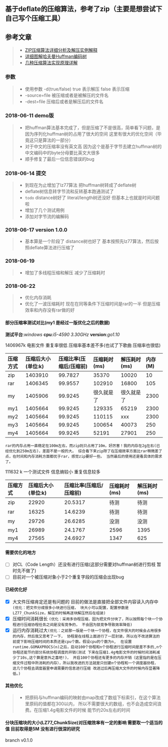 ## 基于deflate的压缩算法，参考了zip（主要是想尝试下自己写个压缩工具）

## 参考文章
> - [ZIP压缩算法详细分析及解压实例解释](https://www.cnblogs.com/esingchan/p/3958962.html)
> - [详细图解哈夫曼Huffman编码树](https://blog.csdn.net/FX677588/article/details/70767446)
> - [几种压缩算法实现原理详解](https://blog.csdn.net/ghevinn/article/details/45747465)

### 参数
> - 使用参数 -d(true/false) true 表示解压 false 表示压缩  
> - -source=file 被压缩或者是被解压的文件名
> - -dest=file 压缩后或者是解压后的文件名

### 2018-06-11  demo版

> - 把huffman算法基本完成了，但是压缩了不是很高，简单看下问题，是因为序列化huffman树的占用了很大的空间 这里有很大的优化空间（毕竟这只是算法的一部分）
> - 对于中文的压缩率没有英文高  因为这个是基于字节去建立huffman树的 中文编码中的byte分母要比英文大很多
> - 顺手修复了最后一位信息错误的bug

### 2018-06-14 提交

> - 到现在为止增加了lz77算法 把huffman树转成了deflate树
> - deflate树信息转字节流和反转基本跑通测试了
> - `todo` distance树好了 literal/length树还没好 但基本上也就是时间问题啦
> - 增加了几个测试用例
> - 添加对字节流的编解码

### 2018-06-17 version 1.0.0

> - 基本算是一个阶段了 distance树也好了 基本按照先lz77算法，然后按照deflate算法进行压缩了

### 2018-06-19

>- 增加了多线程压缩和解压 减少了压缩耗时

### 2018-06-22

>- 优化内存消耗
>- 优化了一波压缩耗时 现在在同等条件下压缩时间是rar的一半 但是压缩效率和内存没有rar做的好

#### 部分压缩率测试对比(my1 是经过一版优化之后的数据)

 __测试平台__:_windows_  __cpu__:_i5-4590 3.30GHz_  __version__:_go1.10_

1406967k 电影文件 重复率很低 压缩率基本差不多(也试了下歌曲 压缩率也很低)

|压缩方式|压缩后大小(单位:k)|压缩比率(压缩后/压缩前)|压缩耗时(ms)|解压耗时(ms)|内存(M)
|:--|:--|:--|:--|:--|:--|
| zip | 1403910 | 99.7827|35370|10020|10|
| rar | 1406345 | 99.9557 |102910|16800|105|
| my | 1405906 | 99.9245 |很久就是了|很久就是了|2300|
| my1 | 1405664 | 99.9245 |129335|65219|2300|
| my2 | 1405664 | 99.9245 |110115|xxx|2300|
| my3 | 1405664 | 99.9245 |100654|40073|250|
| my4 | 1405664 | 99.9245 |52191|27901|250|


  `rar的内存占用一直稳定在100m左右，而zip则只占用了10m，好厉害！我的内存在2g左右(已经优化到250m左右)，差距不是一般的大。
  综合看下来zip除了在压缩效率方面比rar稍微差了点，在时间和内存消耗方面都优于rar，感觉zip要好一些。
  当然最后的使用还是看具体的需求了。`

111632  k 一个测试文件 信息熵较小 重复信息较多

|压缩方式|压缩后大小(单位:k)|压缩比率(压缩后/压缩前)|压缩耗时(ms)|解压耗时(ms)|
|:--|:--|:--|:--|:--|
| zip | 22920 | 20.5317|待测|待测|
| rar | 16325 | 14.6239 |待测|待测|
| my | 29726 | 26.6285 |没测|没测|
| my1 | 26989 | 24.1767 |2596|1395|
| my4 | 27565 | 24.6927 |1347|625|这里牺牲了一定的压缩率


#### 需要优化的地方
- [ ] 对CL（Code Length）还没有进行压缩(这部分需要对huffman树进行剪枝 暂时先不做了)
- [ ] 目前对一个被压缩对象小于2个重复字段的压缩会出现bug

#### 已经优化好
- [x] 大文件压缩肯定还是有问题的 目前的做法是直接把全部文件内容读入内存中`(优化：把文件分成很多小块进行压缩，
块大小可以配置，配置参数是LZ77_ChunkSize，解压的时候再逐块解压然后在组装)`
- [x] 压缩时间消耗很长 `(优化：采用多协程压缩，因为把文件分块了，所以按照每个块一个协程进行压缩协程任务之间是没有竞争的，
不会因为锁竞争导致效率降低)`
- [x] 运行内存消耗过大`(优化：之前那一版是一个块一个协程，在文件很大的时候会占用很多的内存，然后我又思考了一下，
协程是在线程上面进行了一层封装，所以在不改进算法的前提下影响压缩时间的本质还是cpu个数。假设cpu的个数为n, 
在设置runtime.GOMAXPROCS(n)之后，启动100个协程和n个协程进行压缩时间是差不多的,n个协程还能节约部分系统协程调度的开销(测试
下来在压缩1.4g电影文件的时候时间消耗减少了10s,这个算是意外之喜吧!)，
开启100个协程还有更多的内存开销（这里指的是在压缩文件过程中所消耗的内存），所以我改进的方法就是只创建n个协程和一个调度器协程，
这几个协程去调度器里申请需要的信息进行压缩 改进过后再压缩大文件的时候内存显著降低。)`

#### 其他优化
> - 把原码与huffman编码的映射由map改成了数组下标索引，在这个算法里原码的值都在300以内，
所以不需要很大的数组，也不会造成空间浪费。在压缩1.4g电影文件的时候 能节约20s左右的时间

#### 分块压缩块的大小(LZ77_ChunkSize)对压缩效率有一定的影响 需要取一个适当的值 目前取得是5M 没有进行很深的研究 
branch v0.1.0

